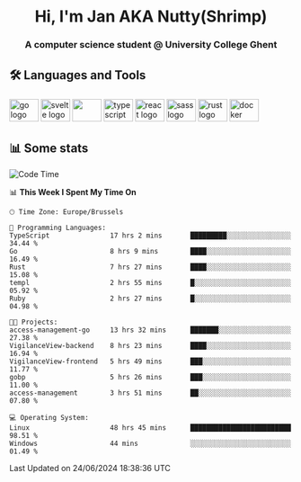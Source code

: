 <h1 align="center">Hi, I'm Jan AKA Nutty(Shrimp)</h1>
<h3 align="center">A computer science student @ University College Ghent</h3>

<h2 align="left">🛠️ Languages and Tools</h2>

###

<div align="left">
  <img src="https://cdn.jsdelivr.net/gh/devicons/devicon/icons/go/go-original.svg" height="40" width="52" alt="go logo"  />
  <img src="https://cdn.jsdelivr.net/gh/devicons/devicon@latest/icons/svelte/svelte-original.svg"  height="40" width="52" alt="svelte logo" />
  <img src="https://cdn.jsdelivr.net/gh/devicons/devicon@latest/icons/tailwindcss/tailwindcss-original.svg" height="40" width="52" />
  <img src="https://cdn.jsdelivr.net/gh/devicons/devicon/icons/typescript/typescript-original.svg" height="40" width="52" alt="typescript logo"  />
  <img src="https://cdn.jsdelivr.net/gh/devicons/devicon/icons/react/react-original.svg" height="40" width="52" alt="react logo"  />
  <img src="https://cdn.jsdelivr.net/gh/devicons/devicon/icons/sass/sass-original.svg" height="40" width="52" alt="sass logo"  />
  <img src="https://cdn.jsdelivr.net/gh/devicons/devicon@latest/icons/rust/rust-original.svg" height="40" width="52" alt="rust logo" />
  <img src="https://cdn.jsdelivr.net/gh/devicons/devicon/icons/docker/docker-original.svg" height="40" width="52" alt="docker logo"  />
</div>

<h2>📊 Some stats</h2>

<!--START_SECTION:waka-->
![Code Time](http://img.shields.io/badge/Code%20Time-4%2C721%20hrs%2052%20mins-blue)

📊 **This Week I Spent My Time On** 

```text
🕑︎ Time Zone: Europe/Brussels

💬 Programming Languages: 
TypeScript               17 hrs 2 mins       █████████░░░░░░░░░░░░░░░░   34.44 % 
Go                       8 hrs 9 mins        ████░░░░░░░░░░░░░░░░░░░░░   16.49 % 
Rust                     7 hrs 27 mins       ████░░░░░░░░░░░░░░░░░░░░░   15.08 % 
templ                    2 hrs 55 mins       █░░░░░░░░░░░░░░░░░░░░░░░░   05.92 % 
Ruby                     2 hrs 27 mins       █░░░░░░░░░░░░░░░░░░░░░░░░   04.98 % 

🐱‍💻 Projects: 
access-management-go     13 hrs 32 mins      ███████░░░░░░░░░░░░░░░░░░   27.38 % 
VigilanceView-backend    8 hrs 23 mins       ████░░░░░░░░░░░░░░░░░░░░░   16.94 % 
VigilanceView-frontend   5 hrs 49 mins       ███░░░░░░░░░░░░░░░░░░░░░░   11.77 % 
gobp                     5 hrs 26 mins       ███░░░░░░░░░░░░░░░░░░░░░░   11.00 % 
access-management        3 hrs 51 mins       ██░░░░░░░░░░░░░░░░░░░░░░░   07.80 % 

💻 Operating System: 
Linux                    48 hrs 45 mins      █████████████████████████   98.51 % 
Windows                  44 mins             ░░░░░░░░░░░░░░░░░░░░░░░░░   01.49 % 
```


 Last Updated on 24/06/2024 18:38:36 UTC
<!--END_SECTION:waka-->
